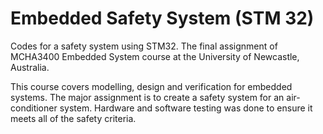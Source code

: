 # Embedded Safety System (STM 32)

Codes for a safety system using STM32. The final assignment of MCHA3400 Embedded System course at the University of Newcastle, Australia.

This course covers modelling, design and verification for embedded systems. The major assignment is to create a safety system for an air-conditioner system. Hardware and software testing was done to ensure it meets all of the safety criteria.


